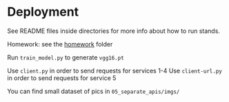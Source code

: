 # Deployment

See README files inside directories for more info about how to run stands.

Homework: see the [homework](./homework) folder

Run `train_model.py` to generate `vgg16.pt`

Use `client.py` in order to send requests for services 1-4
Use `client-url.py` in order to send requests for service 5

You can find small dataset of pics in `05_separate_apis/imgs/`

